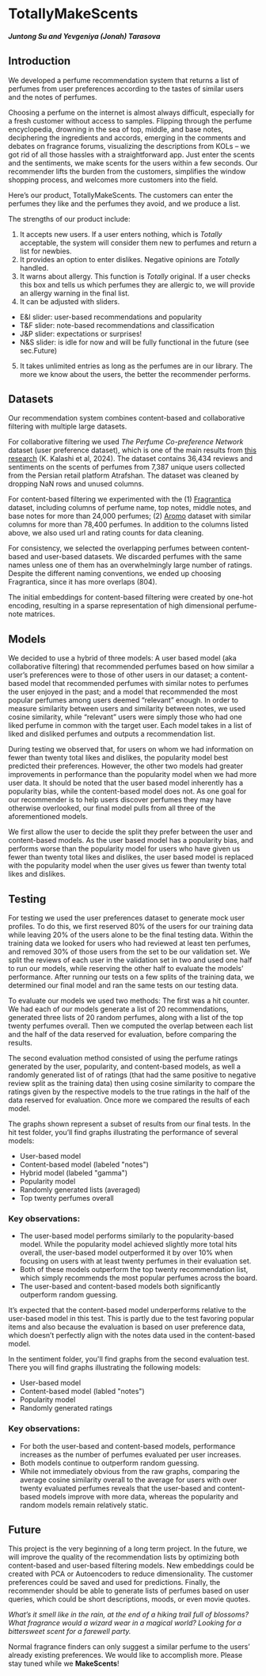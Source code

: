 # TotallyMakeScents
##### Juntong Su and Yevgeniya (Jonah) Tarasova

## Introduction

We developed a perfume recommendation system that returns a list of perfumes from user preferences according to the tastes of similar users and the notes of perfumes. 

Choosing a perfume on the internet is almost always difficult, especially for a fresh customer without access to samples. Flipping through the perfume encyclopedia, drowning in the sea of top, middle, and base notes, deciphering the ingredients and accords, emerging in the comments and debates on fragrance forums, visualizing the descriptions from KOLs – we got rid of all those hassles with a straightforward app. Just enter the scents and the sentiments, we make scents for the users within a few seconds. Our recommender lifts the burden from the customers, simplifies the window shopping process, and welcomes more customers into the field. 

Here’s our product, TotallyMakeScents. The customers can enter the perfumes they like and the perfumes they avoid, and we produce a list. 

The strengths of our product include: 
1. It accepts new users. If a user enters nothing, which is *Totally* acceptable, the system will consider them new to perfumes and return a list for newbies. 
2. It provides an option to enter dislikes. Negative opinions are *Totally* handled.
3. It warns about allergy. This function is *Totally* original. If a user checks this box and tells us which perfumes they are allergic to, we will provide an allergy warning in the final list. 
4. It can be adjusted with sliders. 
- E&I slider: user-based recommendations and popularity
- T&F slider: note-based recommendations and classification
- J&P slider: expectations or surprises! 
- N&S slider: is idle for now and will be fully functional in the future (see sec.Future)
5. It takes unlimited entries as long as the perfumes are in our library. The more we know about the users, the better the recommender performs. 

## Datasets

Our recommendation system combines content-based and collaborative filtering with multiple large datasets. 

For collaborative filtering we used *The Perfume Co-preference Network* dataset (user preference dataset), which is one of the main results from [this research](https://arxiv.org/abs/2410.19177) (K. Kalashi et al, 2024). The dataset contains 36,434 reviews and sentiments on the scents of perfumes from 7,387 unique users collected from the Persian retail platform Atrafshan. The dataset was cleaned by dropping NaN rows and unused columns. 

For content-based filtering we experimented with the (1) [Fragrantica](https://www.kaggle.com/datasets/olgagmiufana1/fragrantica-com-fragrance-dataset) dataset, including columns of perfume name, top notes, middle notes, and base notes for more than 24,000 perfumes; (2) [Aromo](https://www.kaggle.com/datasets/olgagmiufana1/aromo-ru-fragrance-dataset) dataset with similar columns for more than 78,400 perfumes. In addition to the columns listed above, we also used url and rating counts for data cleaning. 

For consistency, we selected the overlapping perfumes between content-based and user-based datasets. We discarded perfumes with the same names unless one of them has an overwhelmingly large number of ratings. Despite the different naming conventions, we ended up choosing Fragrantica, since it has more overlaps (804). 

The initial embeddings for content-based filtering were created by one-hot encoding, resulting in a sparse representation of high dimensional perfume-note matrices. 

## Models

We decided to use a hybrid of three models: A user based model (aka collaborative filtering) that recommended perfumes based on how similar a user’s preferences were to those of other users in our dataset; a content-based model that recommended perfumes with similar notes to perfumes the user enjoyed in the past; and a model that recommended the most popular perfumes among users deemed “relevant” enough. In order to measure similarity between users and similarity between notes, we used cosine similarity, while “relevant” users were simply those who had one liked perfume in common with the target user. Each model takes in a list of liked and disliked perfumes and outputs a recommendation list. 

During testing we observed that, for users on whom we had information on fewer than twenty total likes and dislikes, the popularity model best predicted their preferences. However, the other two models had greater improvements in performance than the popularity model when we had more user data. It should be noted that the user based model inherently has a popularity bias, while the content-based model does not. As one goal for our recommender is to help users discover perfumes they may have otherwise overlooked, our final model pulls from all three of the aforementioned models.

We first allow the user to decide the split they prefer between the user and content-based models. As the user based model has a popularity bias, and performs worse than the popularity model for users who have given us fewer than twenty total likes and dislikes, the user based model is replaced with the popularity model when the user gives us fewer than twenty total likes and dislikes. 

## Testing 

For testing we used the user preferences dataset to generate mock user profiles. To do this, we first reserved 80% of the users for our training data while leaving 20% of the users alone to be the final testing data. Within the training data we looked for users who had reviewed at least ten perfumes, and removed 30% of those users from the set to be our validation set. We split the reviews of each user in the validation set in two and used one half to run our models, while reserving the other half to evaluate the models’ performance. After running our tests on a few splits of the training data, we determined our final model and ran the same tests on our testing data. 

To evaluate our models we used two methods: The first was a hit counter. We had each of our models generate a list of 20 recommendations, generated three lists of 20 random perfumes, along with a list of the top twenty perfumes overall. Then we computed the overlap between each list and the half of the data reserved for evaluation, before comparing the results. 

The second evaluation method consisted of using the perfume ratings generated by the user, popularity, and content-based models, as well a randomly generated list of of ratings (that had the same positive to negative review split as the training data) then using cosine similarity to compare the ratings given by the respective models to the true ratings in the half of the data reserved for evaluation. Once more we compared the results of each model.

The graphs shown represent a subset of results from our final tests.
In the hit test folder, you’ll find graphs illustrating the performance of several models:
* User-based model
* Content-based model (labeled "notes")
* Hybrid model (labeled "gamma")
* Popularity model
* Randomly generated lists (averaged)
* Top twenty perfumes overall
### Key observations:
* The user-based model performs similarly to the popularity-based model. While the popularity model achieved slightly more total hits overall, the user-based model outperformed it by over 10% when focusing on users with at least twenty perfumes in their evaluation set.
* Both of these models outperform the top twenty recommendation list, which simply recommends the most popular perfumes across the board.
* The user-based and content-based models both significantly outperform random guessing.

It’s expected that the content-based model underperforms relative to the user-based model in this test. This is partly due to the test favoring popular items and also because the evaluation is based on user preference data, which doesn’t perfectly align with the notes data used in the content-based model.

In the sentiment folder, you'll find graphs from the second evaluation test. There you will find graphs illustrating the following models:
* User-based model
* Content-based model (labled "notes")
* Popularity model
* Randomly generated ratings
### Key observations:

* For both the user-based and content-based models, performance increases as the number of perfumes evaluated per user increases.
* Both models continue to outperform random guessing.
* While not immediately obvious from the raw graphs, comparing the average cosine similarity overall to the average for users with over twenty evaluated perfumes reveals that the user-based and content-based models improve with more data, whereas the popularity and random models remain relatively static.


## Future

This project is the very beginning of a long term project. In the future, we will improve the quality of the recommendation lists by optimizing both content-based and user-based filtering models. New embeddings could be created with PCA or Autoencoders to reduce dimensionality. The customer preferences could be saved and used for predictions. Finally, the recommender should be able to generate lists of perfumes based on user queries, which could be short descriptions, moods, or even movie quotes. 

*What’s it smell like in the rain, at the end of a hiking trail full of blossoms?*
*What fragrance would a wizard wear in a magical world?*
*Looking for a bittersweet scent for a farewell party.*

Normal fragrance finders can only suggest a similar perfume to the users’ already existing preferences. We would like to accomplish more. Please stay tuned while we **MakeScents**!
